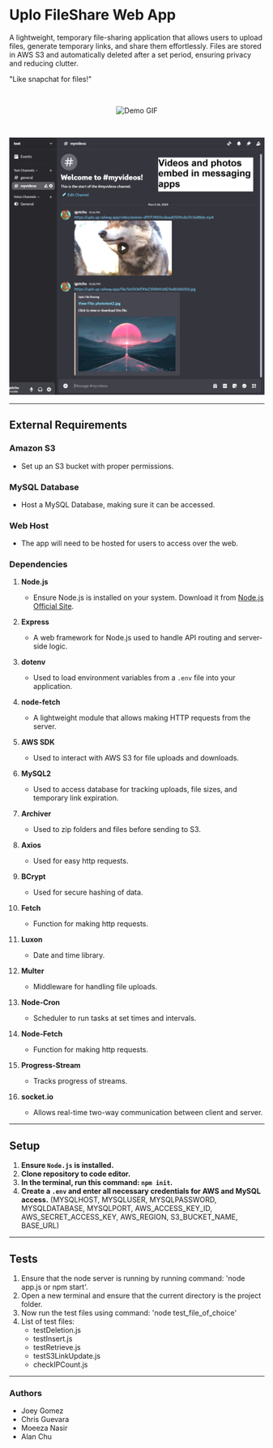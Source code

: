 # Uplo FileShare Web App

A lightweight, temporary file-sharing application that allows users to upload files, generate temporary links, and share them effortlessly. Files are stored in AWS S3 and automatically deleted after a set period, ensuring privacy and reducing clutter. 

"Like snapchat for files!"

<br>
<p align="center">
  <img src="assets/previewGif.gif" alt="Demo GIF" />
</p>
<br>
<p align="center">
  <img src="assets/embed.png" alt="Alt Text" width="800"/>
</p>


---

## External Requirements

### Amazon S3
- Set up an S3 bucket with proper permissions.

### MySQL Database
- Host a MySQL Database, making sure it can be accessed.

### Web Host
- The app will need to be hosted for users to access over the web.


### Dependencies
1. **Node.js**  
   - Ensure Node.js is installed on your system. Download it from [Node.js Official Site](https://nodejs.org/).

2. **Express**  
   - A web framework for Node.js used to handle API routing and server-side logic.

3. **dotenv**  
   - Used to load environment variables from a `.env` file into your application.

4. **node-fetch**  
   - A lightweight module that allows making HTTP requests from the server.

5. **AWS SDK**  
   - Used to interact with AWS S3 for file uploads and downloads.

6. **MySQL2**  
   - Used to access database for tracking uploads, file sizes, and temporary link expiration.

7. **Archiver**
   - Used to zip folders and files before sending to S3\.

8. **Axios**
   - Used for easy http requests.

9. **BCrypt**
   - Used for secure hashing of data.

10. **Fetch**
    - Function for making http requests.

11. **Luxon**
    - Date and time library.

12. **Multer**
    - Middleware for handling file uploads.

13. **Node-Cron**
    - Scheduler to run tasks at set times and intervals.

14. **Node-Fetch**
    - Function for making http requests.

15. **Progress-Stream**
    - Tracks progress of streams.

16. **socket.io**
    - Allows real-time two-way communication between client and server.
   
---

## Setup
1. **Ensure `Node.js` is installed.**
2. **Clone repository to code editor.**
3. **In the terminal, run this command: `npm init`.**
4. **Create a `.env` and enter all necessary credentials for AWS and MySQL access.**
   (MYSQLHOST, MYSQLUSER, MYSQLPASSWORD, MYSQLDATABASE, MYSQLPORT, AWS_ACCESS_KEY_ID, AWS_SECRET_ACCESS_KEY, AWS_REGION, S3_BUCKET_NAME, BASE_URL)

---

## Tests
1. Ensure that the node server is running by running command: 'node app.js or npm start'.
2. Open a new terminal and ensure that the current directory is the project folder.
3. Now run the test files using command: 'node test_file_of_choice'
4. List of test files:
   - testDeletion.js
   - testInsert.js
   - testRetrieve.js
   - testS3LinkUpdate.js
   - checkIPCount.js

---

### Authors
- Joey Gomez
- Chris Guevara
- Moeeza Nasir
- Alan Chu

  
